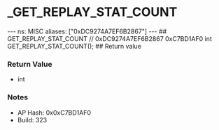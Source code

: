 # _GET_REPLAY_STAT_COUNT

--- ns: MISC aliases: ["0xDC9274A7EF6B2867"] --- ## GET_REPLAY_STAT_COUNT  // 0xDC9274A7EF6B2867 0xC7BD1AF0 int GET_REPLAY_STAT_COUNT();   ## Return value

### Return Value
* int

### Notes
* AP Hash: 0x0xC7BD1AF0
* Build: 323

